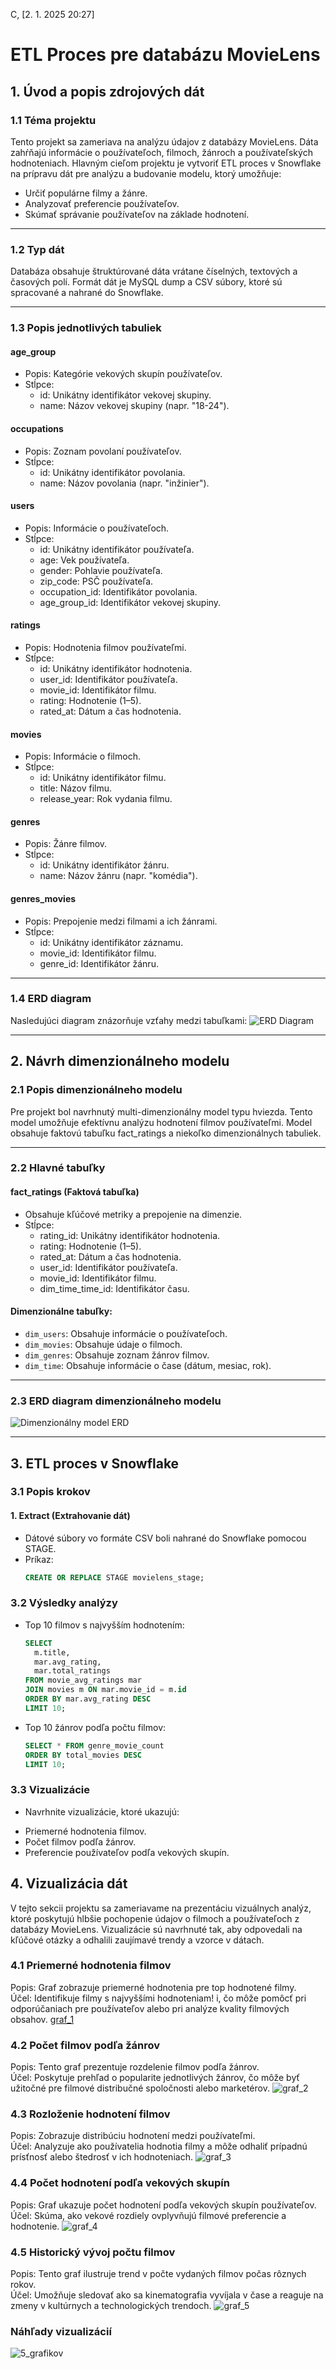 С, [2. 1. 2025 20:27]
# ETL Proces pre databázu MovieLens

## 1. Úvod a popis zdrojových dát

### 1.1 Téma projektu
Tento projekt sa zameriava na analýzu údajov z databázy MovieLens. Dáta zahŕňajú informácie o používateľoch, filmoch, žánroch a používateľských hodnoteniach. Hlavným cieľom projektu je vytvoriť ETL proces v Snowflake na prípravu dát pre analýzu a budovanie modelu, ktorý umožňuje:
- Určiť populárne filmy a žánre.
- Analyzovať preferencie používateľov.
- Skúmať správanie používateľov na základe hodnotení.

---

### 1.2 Typ dát
Databáza obsahuje štruktúrované dáta vrátane číselných, textových a časových polí. Formát dát je MySQL dump a CSV súbory, ktoré sú spracované a nahrané do Snowflake.

---

### 1.3 Popis jednotlivých tabuliek
#### age_group
- Popis: Kategórie vekových skupín používateľov.
- Stĺpce:
  - id: Unikátny identifikátor vekovej skupiny.
  - name: Názov vekovej skupiny (napr. "18-24").

#### occupations
- Popis: Zoznam povolaní používateľov.
- Stĺpce:
  - id: Unikátny identifikátor povolania.
  - name: Názov povolania (napr. "inžinier").

#### users
- Popis: Informácie o používateľoch.
- Stĺpce:
  - id: Unikátny identifikátor používateľa.
  - age: Vek používateľa.
  - gender: Pohlavie používateľa.
  - zip_code: PSČ používateľa.
  - occupation_id: Identifikátor povolania.
  - age_group_id: Identifikátor vekovej skupiny.

#### ratings
- Popis: Hodnotenia filmov používateľmi.
- Stĺpce:
  - id: Unikátny identifikátor hodnotenia.
  - user_id: Identifikátor používateľa.
  - movie_id: Identifikátor filmu.
  - rating: Hodnotenie (1–5).
  - rated_at: Dátum a čas hodnotenia.

#### movies
- Popis: Informácie o filmoch.
- Stĺpce:
  - id: Unikátny identifikátor filmu.
  - title: Názov filmu.
  - release_year: Rok vydania filmu.

#### genres
- Popis: Žánre filmov.
- Stĺpce:
  - id: Unikátny identifikátor žánru.
  - name: Názov žánru (napr. "komédia").

#### genres_movies
- Popis: Prepojenie medzi filmami a ich žánrami.
- Stĺpce:
  - id: Unikátny identifikátor záznamu.
  - movie_id: Identifikátor filmu.
  - genre_id: Identifikátor žánru.

---

### 1.4 ERD diagram
Nasledujúci diagram znázorňuje vzťahy medzi tabuľkami:
![ERD Diagram](https://github.com/user-attachments/assets/ac1a3229-be95-470e-b670-55aceeaaeffb)

---

## 2. Návrh dimenzionálneho modelu

### 2.1 Popis dimenzionálneho modelu
Pre projekt bol navrhnutý multi-dimenzionálny model typu hviezda. Tento model umožňuje efektívnu analýzu hodnotení filmov používateľmi. Model obsahuje faktovú tabuľku fact_ratings a niekoľko dimenzionálnych tabuliek.

---

### 2.2 Hlavné tabuľky
#### fact_ratings (Faktová tabuľka)
- Obsahuje kľúčové metriky a prepojenie na dimenzie.
- Stĺpce:
  - rating_id: Unikátny identifikátor hodnotenia.
  - rating: Hodnotenie (1–5).
  - rated_at: Dátum a čas hodnotenia.
  - user_id: Identifikátor používateľa.
  - movie_id: Identifikátor filmu.
  - dim_time_time_id: Identifikátor času.

#### Dimenzionálne tabuľky:
- `dim_users`: Obsahuje informácie o používateľoch.
- `dim_movies`: Obsahuje údaje o filmoch.
- `dim_genres`: Obsahuje zoznam žánrov filmov.
- `dim_time`: Obsahuje informácie o čase (dátum, mesiac, rok).

---

### 2.3 ERD diagram dimenzionálneho modelu
![Dimenzionálny model ERD](https://github.com/user-attachments/assets/cfcf6cb7-98c7-4b2e-87dc-cb67daa4f8d6)

---

## 3. ETL proces v Snowflake

### 3.1 Popis krokov
#### 1. Extract (Extrahovanie dát)
- Dátové súbory vo formáte CSV boli nahrané do Snowflake pomocou STAGE.
- Príkaz:
  ```sql
  CREATE OR REPLACE STAGE movielens_stage;
### 3.2 Výsledky analýzy
- Top 10 filmov s najvyšším hodnotením:
  ```sql
  SELECT 
    m.title,
    mar.avg_rating,
    mar.total_ratings
  FROM movie_avg_ratings mar
  JOIN movies m ON mar.movie_id = m.id
  ORDER BY mar.avg_rating DESC
  LIMIT 10;
- Top 10 žánrov podľa počtu filmov:
  ```sql
  SELECT * FROM genre_movie_count
  ORDER BY total_movies DESC
  LIMIT 10;
### 3.3 Vizualizácie
* Navrhnite vizualizácie, ktoré ukazujú:
- Priemerné hodnotenia filmov.
- Počet filmov podľa žánrov.
- Preferencie používateľov podľa vekových skupín.
## 4. Vizualizácia dát

V tejto sekcii projektu sa zameriavame na prezentáciu vizuálnych analýz, ktoré poskytujú hlbšie pochopenie údajov o filmoch a používateľoch z databázy MovieLens. Vizualizácie sú navrhnuté tak, aby odpovedali na kľúčové otázky a odhalili zaujímavé trendy a vzorce v dátach.

### 4.1 Priemerné hodnotenia filmov
Popis: Graf zobrazuje priemerné hodnotenia pre top hodnotené filmy.  
Účel: Identifikuje filmy s najvyššími hodnoteniam!
i, čo môže pomôcť pri odporúčaniach pre používateľov alebo pri analýze kvality filmových obsahov.
[graf_1](https://github.com/user-attachments/assets/2e77c44a-9503-40ea-a6d1-286d74b7c483)

### 4.2 Počet filmov podľa žánrov
Popis: Tento graf prezentuje rozdelenie filmov podľa žánrov.  
Účel: Poskytuje prehľad o popularite jednotlivých žánrov, čo môže byť užitočné pre filmové distribučné spoločnosti alebo marketérov.
![graf_2](https://github.com/user-attachments/assets/f77646f6-16b9-4a71-aca3-bf506b247a94)


### 4.3 Rozloženie hodnotení filmov
Popis: Zobrazuje distribúciu hodnotení medzi používateľmi.  
Účel: Analyzuje ako používatelia hodnotia filmy a môže odhaliť prípadnú prísťnosť alebo štedrosť v ich hodnoteniach.
![graf_3](https://github.com/user-attachments/assets/4e5b26f4-2f43-4f83-a14b-94a446c94dd0)

### 4.4 Počet hodnotení podľa vekových skupín
Popis: Graf ukazuje počet hodnotení podľa vekových skupín používateľov.  
Účel: Skúma, ako vekové rozdiely ovplyvňujú filmové preferencie a hodnotenie.
![graf_4](https://github.com/user-attachments/assets/4027f690-c91d-4261-94d3-9c77261d5751)


### 4.5 Historický vývoj počtu filmov
Popis: Tento graf ilustruje trend v počte vydaných filmov počas rôznych rokov.  
Účel: Umožňuje sledovať ako sa kinematografia vyvíjala v čase a reaguje na zmeny v kultúrnych a technologických trendoch.
![graf_5](https://github.com/user-attachments/assets/1dc051fd-356c-49e6-a5d3-20ac5771c776)


### Náhľady vizualizácií
![5_grafikov](https://github.com/user-attachments/assets/89689c63-84d7-4af7-8b0d-83b370f421a7)

